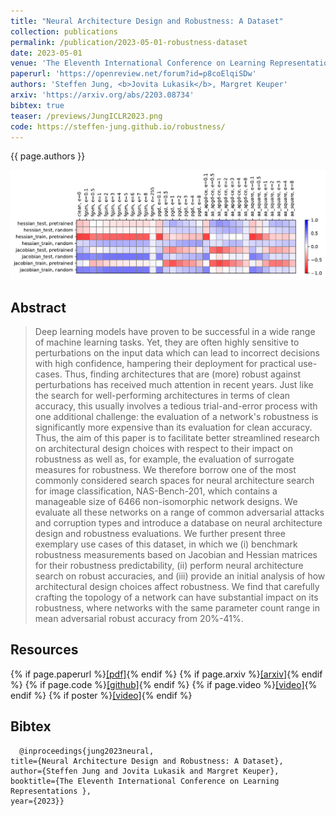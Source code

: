 ```yaml
---
title: "Neural Architecture Design and Robustness: A Dataset"
collection: publications
permalink: /publication/2023-05-01-robustness-dataset
date: 2023-05-01
venue: 'The Eleventh International Conference on Learning Representations'
paperurl: 'https://openreview.net/forum?id=p8coElqiSDw'
authors: 'Steffen Jung, <b>Jovita Lukasik</b>, Margret Keuper'
arxiv: 'https://arxiv.org/abs/2203.08734'
bibtex: true
teaser: /previews/JungICLR2023.png
code: https://steffen-jung.github.io/robustness/
---
```

{{ page.authors }}

<img class="pub_teaser" src="../images/previews/JungICLR2023.png" alt="Teaser Image" title="teaser" />

## Abstract 

> Deep learning models have proven to be successful in a wide range of machine learning tasks. Yet, they are often highly sensitive to perturbations on the input data which can lead to incorrect decisions with high confidence, hampering their deployment for practical use-cases. Thus, finding architectures that are (more) robust against perturbations has received much attention in recent years. Just like the search for well-performing architectures in terms of clean accuracy, this usually involves a tedious trial-and-error process with one additional challenge: the evaluation of a network's robustness is significantly more expensive than its evaluation for clean accuracy. Thus, the aim of this paper is to facilitate better streamlined research on architectural design choices with respect to their impact on robustness as well as, for example, the evaluation of surrogate measures for robustness. We therefore borrow one of the most commonly considered search spaces for neural architecture search for image classification, NAS-Bench-201, which contains a manageable size of 6466 non-isomorphic network designs. We evaluate all these networks on a range of common adversarial attacks and corruption types and introduce a database on neural architecture design and robustness evaluations. We further present three exemplary use cases of this dataset, in which we (i) benchmark robustness measurements based on Jacobian and Hessian matrices for their robustness predictability, (ii) perform neural architecture search on robust accuracies, and (iii) provide an initial analysis of how architectural design choices affect robustness. We find that carefully crafting the topology of a network can have substantial impact on its robustness, where networks with the same parameter count range in mean adversarial robust accuracy from 20%-41%.
## Resources

{% if page.paperurl %}<a href=" {{ page.paperurl }} ">[pdf]</a>{% endif %} {% if page.arxiv %}<a href=" {{ page.arxiv }} ">[arxiv]</a>{% endif %} {% if page.code %}<a href=" {{ page.code }} ">[github]</a>{% endif %} {% if page.video %}<a href=" {{ page.video }} ">[video]</a>{% endif %} {% if poster %}<a href=" {{ page.poster }} ">[video]</a>{% endif %}

## Bibtex 

      @inproceedings{jung2023neural,
	title={Neural Architecture Design and Robustness: A Dataset},
	author={Steffen Jung and Jovita Lukasik and Margret Keuper},
	booktitle={The Eleventh International Conference on Learning Representations },
	year={2023}}




